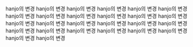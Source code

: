 
hanjo의 변경
hanjo의 변경
hanjo의 변경
hanjo의 변경
hanjo의 변경
hanjo의 변경
hanjo의 변경
hanjo의 변경
hanjo의 변경
hanjo의 변경
hanjo의 변경
hanjo의 변경
hanjo의 변경
hanjo의 변경
hanjo의 변경
hanjo의 변경
hanjo의 변경
hanjo의 변경
hanjo의 변경
hanjo의 변경
hanjo의 변경
hanjo의 변경
hanjo의 변경
hanjo의 변경
hanjo의 변경
hanjo의 변경

